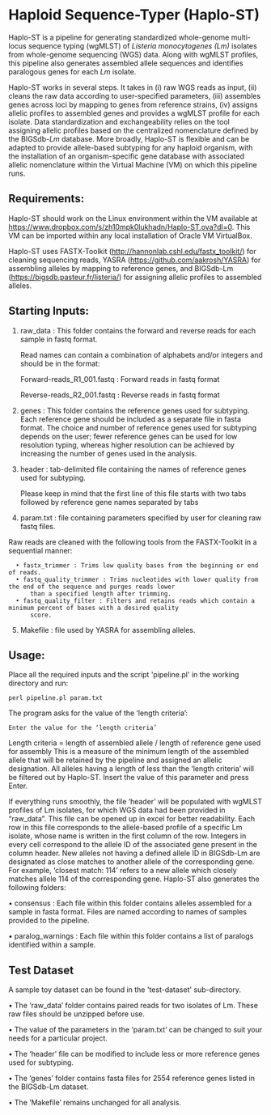 # Haploid Sequence-Typer (Haplo-ST)
Haplo-ST is a pipeline for generating standardized whole-genome multi-locus sequence typing (wgMLST) of *Listeria monocytogenes (Lm)* isolates from whole-genome sequencing (WGS) data. Along with wgMLST profiles, this pipeline also generates assembled allele sequences and identifies paralogous genes for each *Lm* isolate.

Haplo-ST works in several steps. It takes in (i) raw WGS reads as input, (ii) cleans the raw data according to user-specified parameters, (iii) assembles genes across loci by mapping to genes from reference strains, (iv) assigns allelic profiles to assembled genes and provides a wgMLST profile for each isolate. Data standardization and exchangeability relies on the tool assigning allelic profiles based on the centralized nomenclature defined by the BIGSdb-*Lm* database. More broadly, Haplo-ST is flexible and can be adapted to provide allele-based subtyping for any haploid organism, with the installation of an organism-specific gene database with associated allelic nomenclature within the Virtual Machine (VM) on which this pipeline runs.

## Requirements:

Haplo-ST should work on the Linux environment within the VM available at https://www.dropbox.com/s/zh10mpk0lukhadn/Haplo-ST.ova?dl=0. This VM can be imported within any local installation of Oracle VM VirtualBox.

Haplo-ST uses FASTX-Toolkit (http://hannonlab.cshl.edu/fastx_toolkit/) for cleaning sequencing reads, YASRA (https://github.com/aakrosh/YASRA) for assembling alleles by mapping to reference genes, and BIGSdb-Lm (https://bigsdb.pasteur.fr/listeria/) for assigning allelic profiles to assembled alleles.

## Starting Inputs:

1. raw_data : This folder contains the forward and reverse reads for each sample in fastq format.

   Read names can contain a combination of alphabets and/or integers and should be in the format:

     Forward-reads_R1_001.fastq : Forward reads in fastq format

     Reverse-reads_R2_001.fastq : Reverse reads in fastq format

2.	genes : This folder contains the reference genes used for subtyping. Each reference gene should be included as a separate file in fasta format. The choice and number of reference genes used for subtyping depends on the user; fewer reference genes can be used for low resolution typing, whereas higher resolution can be achieved by increasing the number of genes used in the analysis.

3.	header : tab-delimited file containing the names of reference genes used for subtyping.

      Please keep in mind that the first line of this file starts with two tabs followed by reference gene names separated 
      by tabs

4.	param.txt : file containing parameters specified by user for cleaning raw fastq files.

   Raw reads are cleaned with the following tools from the FASTX-Toolkit in a sequential manner:
   
      • fastx_trimmer : Trims low quality bases from the beginning or end of reads.
      • fastq_quality_trimmer : Trims nucleotides with lower quality from the end of the sequence and purges reads lower
          than a specified length after trimming.
      • fastq_quality_filter : Filters and retains reads which contain a minimum percent of bases with a desired quality
          score.

5.	Makefile : file used by YASRA for assembling alleles.

## Usage:

Place all the required inputs and the script 'pipeline.pl' in the working directory and run:

    perl pipeline.pl param.txt

The program asks for the value of the ‘length criteria’: 

    Enter the value for the ‘length criteria’

Length criteria = length of assembled allele / length of reference gene used for assembly
This is a measure of the minimum length of the assembled allele that will be retained by the pipeline and assigned an allelic designation. All alleles having a length of less than the ‘length criteria’ will be filtered out by Haplo-ST. Insert the value of this parameter and press Enter.

If everything runs smoothly, the file ‘header’ will be populated with wgMLST profiles of Lm isolates, for which WGS data had been provided in “raw_data”. This file can be opened up in excel for better readability. Each row in this file corresponds to the allele-based profile of a specific Lm isolate, whose name is written in the first column of the row. Integers in every cell correspond to the allele ID of the associated gene present in the column header. New alleles not having a defined allele ID in BIGSdb-Lm are designated as close matches to another allele of the corresponding gene. For example, ‘closest match: 114’ refers to a new allele which closely matches allele 114 of the corresponding gene. Haplo-ST also generates the following folders:

   • consensus : Each file within this folder contains alleles assembled for a sample in fasta format. Files are named 
     according to names of samples provided to the pipeline.
     
   • paralog_warnings : Each file within this folder contains a list of paralogs identified within a sample.
   
## Test Dataset

A sample toy dataset can be found in the 'test-dataset' sub-directory.

•	The ‘raw_data’ folder contains paired reads for two isolates of Lm. These raw files should be unzipped before use.

•	The value of the parameters in the ‘param.txt’ can be changed to suit your needs for a particular project.

•	The ‘header’ file can be modified to include less or more reference genes used for subtyping.

•	The ‘genes’ folder contains fasta files for 2554 reference genes listed in the BIGSdb-Lm dataset.

•  The ‘Makefile’ remains unchanged for all analysis. 

    


